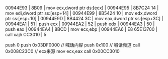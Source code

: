 00944E93 | 8B09                 | mov ecx,dword ptr ds:[ecx]         | 
00944E95 | 8B7C24 14            | mov edi,dword ptr ss:[esp+14]      | 
00944E99 | 8B5424 10            | mov edx,dword ptr ss:[esp+10]      |
00944E9D | 8B4424 3C            | mov eax,dword ptr ss:[esp+3C]      | 
00944EA1 | 51                   | push ecx                           |
00944EA2 | 52                   | push edx                           | 
00944EA3 | 50                   | push eax                           |
00944EA4 | 8BCD                 | mov ecx,ebp                        |
00944EA6 | E8 65E13700          | call xajh.CC3010                   | 5




push 0
push 0x03DF0000  // 喊话内容
push 0x100       // 喊话频道
call 0x008C23C0  // ecx来源
mov ecx,eax
call 0x00CC3010